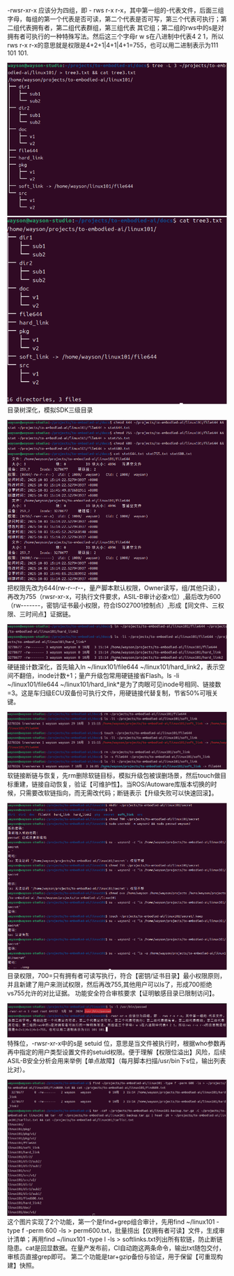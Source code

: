 -rwsr-xr-x 应该分为四组，即 - rws r-x r-x，其中第一组的-代表文件，后面三组字母，每组的第一个代表是否可读，第二个代表是否可写，第三个代表可执行；第二组代表拥有者，第二组代表群组，第三组代表 其它组；第二组的rws中的s是对拥有者可执行的一种特殊写法。然后这三个字母r w s在八进制中代表4 2 1，所以rws r-x r-x的意思就是权限是4+2+1|4+1|4+1=755，也可以用二进制表示为111 101 101.

![alt text](../docs/day2/deepen_tree.png)
![alt text](../docs/day2/deepen_tree_2.png)
目录树深化，模拟SDK三级目录

![alt text](../docs/day2/change_chmod.png)
把权限先改为644(rw-r--r--，量产脚本默认权限，Owner读写，组/其他只读），再改为755（rwsr-xr-x，可执行文件要求，ASIL-B审计必查x位）,最后改为600（rw-------，密钥/证书最小权限，符合ISO27001控制点）,形成【同文件、三权限、三时间点】证据链。

![alt text](../docs/day2/deepen_hard_link.png)
硬链接计数深化，首先输入ln ~/linux101/file644 ~/linux101/hard_link2，表示空间不翻倍，inode计数+1；量产升级包常用硬链接省Flash。ls -li ~/linux101/file644 ~/linux101/hard_link*是为了肉眼可见inode号相同、链接数=3。这是车归级ECU双备份可执行文件，用硬链接代替复制，节省50%可哦关键。

![alt text](../docs/day2/soft_link_broken_and_recover.png)
软链接断链与恢复，先rm删除软链目标，模拟升级包被误删场景，然后touch做目标重建，链接自动恢复，验证【可维护性】。当ROS/Autoware库版本切换的时候，只需要改软链指向，而无需改代码；断链表示【升级失败可以快速回滚】。

![alt text](../docs/day2/chmod_700_755.png)
目录权限，700=只有拥有者可读写执行，符合【密钥/证书目录】最小权限原则，并且新建了用户来测试权限，然后再改755,其他用户可以ls了，形成700拒绝vs755允许的对比证据。
功能安全符合审核要求【证明敏感目录已限制访问】。

![alt text](../docs/day2/setuid.png)
特殊位，-rwsr-xr-x中的s是 setuid 位，意思是当文件被执行时，根据who参数再再中指定的用户类型设置文件的setuid权限。便于理解【权限位溢出】风险，后续ASIL-B安全分析会用来举例【单点故障】（每月脚本扫描/usr/bin下s位，输出列表比对）。

![alt text](../docs/day2/find_cat_backup.png)
这个图片实现了2个功能，第一个是find+grep组合审计，先用find ~/linux101 -type f -perm 600 -ls > perm600.txt，批量捞出【仅拥有者可读】文件，生成审计清单；再用find ~/linux101 -type l -ls > softlinks.txt列出所有软链，防止断链隐患。cat是回显数据。在量产发布前，CI自动跑这两条命令，输出txt随包交付，审核员直接grep即可。
第二个功能是tar+gzip备份与验证，用于保留【可重现构建】快照。